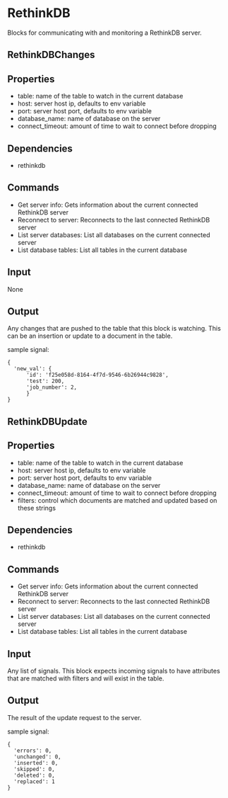 # RethinkDB 

Blocks for communicating with and monitoring a RethinkDB server.


## RethinkDBChanges

Properties
--------------
-  table: name of the table to watch in the current database
-  host: server host ip, defaults to env variable
-  port: server host port, defaults to env variable
-  database_name: name of database on the server
-  connect_timeout: amount of time to wait to connect before dropping

Dependencies
----------------
-  rethinkdb

Commands
----------------
-  Get server info: Gets information about the current connected RethinkDB server
-  Reconnect to server: Reconnects to the last connected RethinkDB server
-  List server databases: List all databases on the current connected server
-  List database tables: List all tables in the current database

Input
-------
None

Output
---------
Any changes that are pushed to the table that this block is watching. 
This can be an insertion or update to a document in the table.

sample signal: 

```
{
  'new_val': {
      'id': 'f25e058d-8164-4f7d-9546-6b26944c9828',
      'test': 200,
      'job_number': 2, 
      }
}
```


## RethinkDBUpdate

Properties
--------------
-  table: name of the table to watch in the current database
-  host: server host ip, defaults to env variable
-  port: server host port, defaults to env variable
-  database_name: name of database on the server
-  connect_timeout: amount of time to wait to connect before dropping
-  filters: control which documents are matched and updated based on these strings

Dependencies
----------------
-  rethinkdb

Commands
----------------
-  Get server info: Gets information about the current connected RethinkDB server
-  Reconnect to server: Reconnects to the last connected RethinkDB server
-  List server databases: List all databases on the current connected server
-  List database tables: List all tables in the current database

Input
-------
Any list of signals. This block expects incoming signals to have attributes
that are matched with filters and will exist in the table. 

Output
---------
The result of the update request to the server. 

sample signal: 

```
{
  'errors': 0,
  'unchanged': 0, 
  'inserted': 0,
  'skipped': 0, 
  'deleted': 0,
  'replaced': 1
}
```

